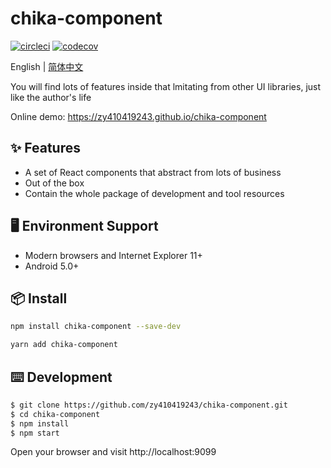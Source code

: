 # chika-component

[![circleci](https://img.shields.io/circleci/project/github/zy410419243/chika-component/master.svg)](https://circleci.com/gh/zy410419243/chika-component)
[![codecov](https://codecov.io/gh/zy410419243/chika-component/branch/master/graph/badge.svg)](https://codecov.io/gh/zy410419243/chika-component)

English | [简体中文](./README-zh_CN.md)

You will find lots of features inside that lmitating from other UI libraries, just like the author's life

Online demo: https://zy410419243.github.io/chika-component

## ✨ Features

- A set of React components that abstract from lots of business
- Out of the box
- Contain the whole package of development and tool resources

## 🖥 Environment Support

- Modern browsers and Internet Explorer 11+
- Android 5.0+

## 📦 Install

```bash
npm install chika-component --save-dev
```

```bash
yarn add chika-component
```

## ⌨️ Development

```bash
$ git clone https://github.com/zy410419243/chika-component.git
$ cd chika-component
$ npm install
$ npm start
```

Open your browser and visit http://localhost:9099
